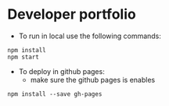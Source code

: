 # Developer portfolio
- To run in local use the following commands:
```
npm install 
npm start
```
- To deploy in github pages:
  - make sure the github pages is enables
```
npm install --save gh-pages
```